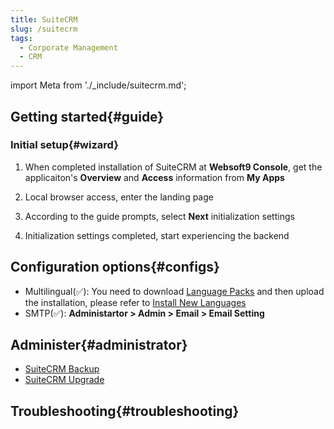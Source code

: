 ```yaml
---
title: SuiteCRM
slug: /suitecrm
tags:
  - Corporate Management
  - CRM
---
```


import Meta from './_include/suitecrm.md';

<Meta name="meta" />

## Getting started{#guide}

### Initial setup{#wizard}

1. When completed installation of SuiteCRM at **Websoft9 Console**, get the applicaiton's **Overview** and **Access** information from **My Apps**  

2. Local browser access, enter the landing page

3. According to the guide prompts, select **Next** initialization settings

4. Initialization settings completed, start experiencing the backend

## Configuration options{#configs}

- Multilingual(✅): You need to download [Language Packs](https://crowdin.com/project/suitecrmtranslations/zh-CN) and then upload the installation, please refer to [Install New Languages](https://docs.suitecrm.com/admin/installation-guide/languages/install-a-new-language/)
- SMTP(✅): **Administartor > Admin > Email > Email Setting**

## Administer{#administrator}

- [SuiteCRM Backup](https://docs.suitecrm.com/developer/best-practices/#_backup)
- [SuiteCRM Upgrade](https://docs.suitecrm.com/admin/installation-guide/upgrading/)

## Troubleshooting{#troubleshooting}

